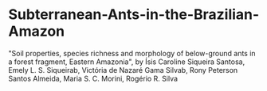 # Subterranean-Ants-in-the-Brazilian-Amazon


"Soil properties, species richness and morphology of below-ground ants in a forest fragment, Eastern Amazonia", by 
Ísis Caroline Siqueira Santosa, Emely L. S. Siqueirab, Victória de Nazaré Gama Silvab, Rony Peterson Santos Almeida, Maria S. C. Morini, Rogério R. Silva
